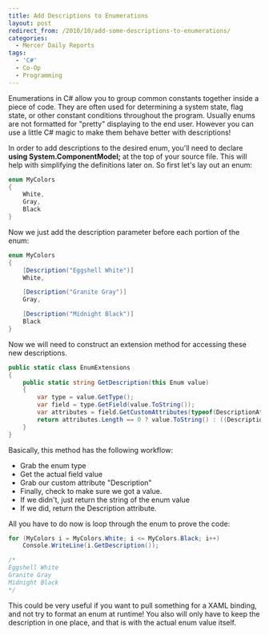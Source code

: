 ```yaml
---
title: Add Descriptions to Enumerations
layout: post
redirect_from: /2010/10/add-some-descriptions-to-enumerations/
categories:
  - Mercer Daily Reports
tags:
  - 'C#'
  - Co-Op
  - Programming
---
```


Enumerations in C# allow you to group common constants together inside a piece
of code. They are often used for determining a system state, flag state, or
other constant conditions throughout the program. Usually enums are not
formatted for "pretty" displaying to the end user. However you can use a little
C# magic to make them behave better with descriptions!

In order to add descriptions to the desired enum, you'll need to declare **using
System.ComponentModel;** at the top of your source file. This will help with
simplifying the definitions later on. So first let's lay out an enum:

```csharp
enum MyColors
{
    White,
    Gray,
    Black
}
```

Now we just add the description parameter before each portion of the enum:

```csharp
enum MyColors
{
    [Description("Eggshell White")]
    White,

    [Description("Granite Gray")]
    Gray,

    [Description("Midnight Black")]
    Black
}
```

Now we will need to construct an extension method for accessing these new
descriptions.

```csharp
public static class EnumExtensions
{
    public static string GetDescription(this Enum value)
    {
        var type = value.GetType();
        var field = type.GetField(value.ToString());
        var attributes = field.GetCustomAttributes(typeof(DescriptionAttribute), false);
        return attributes.Length == 0 ? value.ToString() : ((DescriptionAttribute)attributes[0]).Description;
    }
}
```

Basically, this method has the following workflow:

* Grab the enum type
* Get the actual field value
* Grab our custom attribute "Description"
* Finally, check to make sure we got a value.
* If we didn't, just return the string of the enum value
* If we did, return the Description attribute.

All you have to do now is loop through the enum to prove the code:

```csharp
for (MyColors i = MyColors.White; i <= MyColors.Black; i++)
    Console.WriteLine(i.GetDescription());

/*
Eggshell White
Granite Gray
Midnight Black
*/
```

This could be very useful if you want to pull something for a XAML binding, and
not try to format an enum at runtime! You also will only have to keep the
description in one place, and that is with the actual enum value itself.
